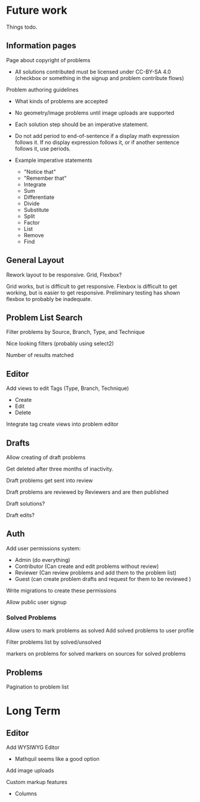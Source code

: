 # Future work

Things todo.

## Information pages

Page about copyright of problems

- All solutions contributed must be licensed under CC-BY-SA 4.0 (checkbox or something in the signup and problem contribute flows)

Problem authoring guidelines

- What kinds of problems are accepted

- No geometry/image problems until image uploads are supported

- Each solution step should be an imperative statement.
- Do not add period to end-of-sentence if a display math expression follows it.
  If no display expression follows it, or if another sentence follows it, use periods.

- Example imperative statements

  - "Notice that"
  - "Remember that"
  - Integrate
  - Sum
  - Differentiate
  - Divide
  - Substitute
  - Split
  - Factor
  - List
  - Remove
  - Find

## General Layout

Rework layout to be responsive. Grid, Flexbox?

Grid works, but is difficult to get responsive.
Flexbox is difficult to get working, but is easier to get responsive. Preliminary testing has shown flexbox to probably be inadequate.

## Problem List Search

Filter problems by Source, Branch, Type, and Technique

Nice looking filters (probably using select2)

Number of results matched

## Editor

Add views to edit Tags (Type, Branch, Technique)

- Create
- Edit
- Delete

Integrate tag create views into problem editor

## Drafts

Allow creating of draft problems

Get deleted after three months of inactivity.

Draft problems get sent into review

Draft problems are reviewed by Reviewers and are then published

Draft solutions?

Draft edits?

## Auth

Add user permissions system:

- Admin (do everything)
- Contributor (Can create and edit problems without review)
- Reviewer (Can review problems and add them to the problem list)
- Guest (can create problem drafts and request for them to be reviewed )

Write migrations to create these permissions

Allow public user signup

### Solved Problems

Allow users to mark problems as solved
Add solved problems to user profile

Filter problems list by solved/unsolved

markers on problems for solved
markers on sources for solved problems

## Problems

Pagination to problem list

# Long Term

## Editor

Add WYSIWYG Editor

- Mathquil seems like a good option

Add image uploads

Custom markup features

- Columns
